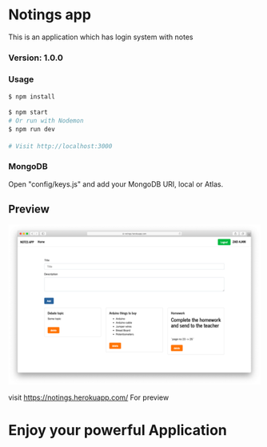# Notings app

This is an application which has login system with notes

### Version: 1.0.0

### Usage

```sh
$ npm install
```

```sh
$ npm start
# Or run with Nodemon
$ npm run dev

# Visit http://localhost:3000
```

### MongoDB

Open "config/keys.js" and add your MongoDB URI, local or Atlas.

## Preview

![demo.png](./demo5.png)

visit <a href="https://notings.herokuapp.com/">https://notings.herokuapp.com/</a> For preview

# Enjoy your powerful Application
